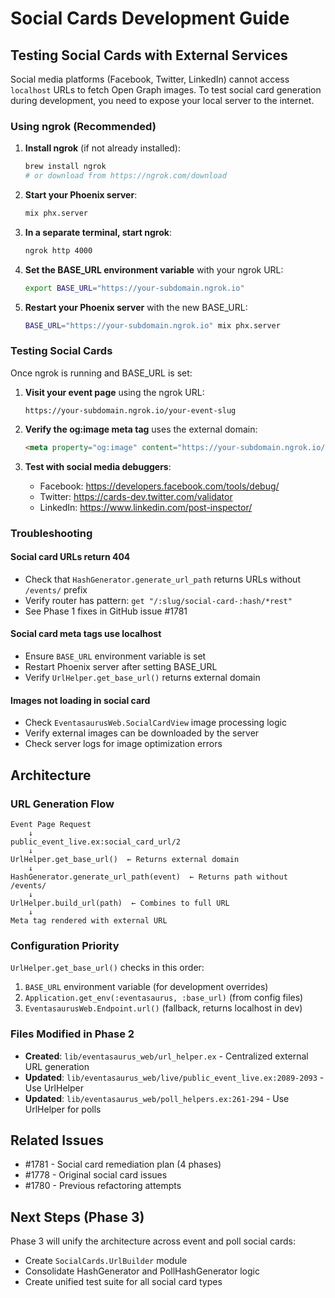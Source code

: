 # Social Cards Development Guide

## Testing Social Cards with External Services

Social media platforms (Facebook, Twitter, LinkedIn) cannot access `localhost` URLs to fetch Open Graph images. To test social card generation during development, you need to expose your local server to the internet.

### Using ngrok (Recommended)

1. **Install ngrok** (if not already installed):
   ```bash
   brew install ngrok
   # or download from https://ngrok.com/download
   ```

2. **Start your Phoenix server**:
   ```bash
   mix phx.server
   ```

3. **In a separate terminal, start ngrok**:
   ```bash
   ngrok http 4000
   ```

4. **Set the BASE_URL environment variable** with your ngrok URL:
   ```bash
   export BASE_URL="https://your-subdomain.ngrok.io"
   ```

5. **Restart your Phoenix server** with the new BASE_URL:
   ```bash
   BASE_URL="https://your-subdomain.ngrok.io" mix phx.server
   ```

### Testing Social Cards

Once ngrok is running and BASE_URL is set:

1. **Visit your event page** using the ngrok URL:
   ```
   https://your-subdomain.ngrok.io/your-event-slug
   ```

2. **Verify the og:image meta tag** uses the external domain:
   ```html
   <meta property="og:image" content="https://your-subdomain.ngrok.io/your-event-slug/social-card-abc123.png">
   ```

3. **Test with social media debuggers**:
   - Facebook: https://developers.facebook.com/tools/debug/
   - Twitter: https://cards-dev.twitter.com/validator
   - LinkedIn: https://www.linkedin.com/post-inspector/

### Troubleshooting

#### Social card URLs return 404
- Check that `HashGenerator.generate_url_path` returns URLs without `/events/` prefix
- Verify router has pattern: `get "/:slug/social-card-:hash/*rest"`
- See Phase 1 fixes in GitHub issue #1781

#### Social card meta tags use localhost
- Ensure `BASE_URL` environment variable is set
- Restart Phoenix server after setting BASE_URL
- Verify `UrlHelper.get_base_url()` returns external domain

#### Images not loading in social card
- Check `EventasaurusWeb.SocialCardView` image processing logic
- Verify external images can be downloaded by the server
- Check server logs for image optimization errors

## Architecture

### URL Generation Flow

```
Event Page Request
    ↓
public_event_live.ex:social_card_url/2
    ↓
UrlHelper.get_base_url()  ← Returns external domain
    ↓
HashGenerator.generate_url_path(event)  ← Returns path without /events/
    ↓
UrlHelper.build_url(path)  ← Combines to full URL
    ↓
Meta tag rendered with external URL
```

### Configuration Priority

`UrlHelper.get_base_url()` checks in this order:

1. `BASE_URL` environment variable (for development overrides)
2. `Application.get_env(:eventasaurus, :base_url)` (from config files)
3. `EventasaurusWeb.Endpoint.url()` (fallback, returns localhost in dev)

### Files Modified in Phase 2

- **Created**: `lib/eventasaurus_web/url_helper.ex` - Centralized external URL generation
- **Updated**: `lib/eventasaurus_web/live/public_event_live.ex:2089-2093` - Use UrlHelper
- **Updated**: `lib/eventasaurus_web/poll_helpers.ex:261-294` - Use UrlHelper for polls

## Related Issues

- #1781 - Social card remediation plan (4 phases)
- #1778 - Original social card issues
- #1780 - Previous refactoring attempts

## Next Steps (Phase 3)

Phase 3 will unify the architecture across event and poll social cards:
- Create `SocialCards.UrlBuilder` module
- Consolidate HashGenerator and PollHashGenerator logic
- Create unified test suite for all social card types
